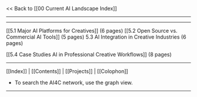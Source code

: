 << Back to [[00 Current AI Landscape Index]]

---



---
   [[5.1 Major AI Platforms for Creatives]] (6 pages)
   [[5.2 Open Source vs. Commercial AI Tools]] (5 pages)
   5.3 AI Integration in Creative Industries (6 pages)
   
   [[5.4 Case Studies AI in Professional Creative Workflows]] (8 pages)

		
---
 [[Index]] | [[Contents]] | [[Projects]] | [[Colophon]] 
- To search the AI4C network, use the graph view.
---


